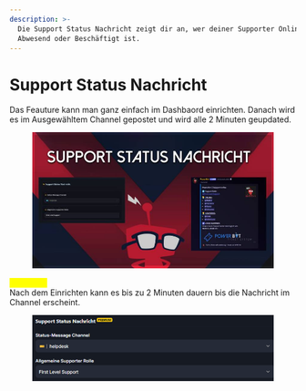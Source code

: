 ```yaml
---
description: >-
  Die Support Status Nachricht zeigt dir an, wer deiner Supporter Online,
  Abwesend oder Beschäftigt ist.
---
```


# Support Status Nachricht

Das Feauture kann man ganz einfach im Dashbaord einrichten. Danach wird es im Ausgewähltem Channel gepostet und wird alle 2 Minuten geupdated.

<figure><img src="../.gitbook/assets/12-11-2024-994975619521712219_supportstatusnachricht.jpg" alt=""><figcaption></figcaption></figure>

<mark style="color:yellow;">**HINWEIS:**</mark> \
Nach dem Einrichten kann es bis zu 2 Minuten dauern bis die Nachricht im Channel erscheint.

<figure><img src="../.gitbook/assets/chrome_vSrNbKtQGq (1).png" alt=""><figcaption></figcaption></figure>
